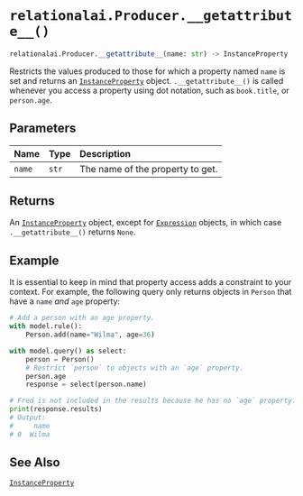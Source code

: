 # `relationalai.Producer.__getattribute__()`

```python
relationalai.Producer.__getattribute__(name: str) -> InstanceProperty | None
```

Restricts the values produced to those for which a property named `name` is set
and returns an [`InstanceProperty`](../InstanceProperty/README.md) object.
`.__getattribute__()` is called whenever you access a property using dot notation, such as `book.title`, or `person.age`.

## Parameters

| Name | Type | Description |
| :--- | :--- | :------ |
| `name` | `str` | The name of the property to get. |

## Returns

An [`InstanceProperty`](../InstanceProperty/README.md) object,
except for [`Expression`](../Expression.md) objects, in which case `.__getattribute__()` returns `None`.

## Example

It is essential to keep in mind that property access adds a constraint to your context.
For example, the following query only returns objects in `Person` that have a `name` _and_ `age` property:

```python
# Add a person with an age property.
with model.rule():
    Person.add(name="Wilma", age=36)

with model.query() as select:
    person = Person()
    # Restrict `person` to objects with an `age` property.
    person.age
    response = select(person.name)

# Fred is not included in the results because he has no `age` property.
print(response.results)
# Output:
#     name
# 0  Wilma
```

## See Also

[`InstanceProperty`](../InstanceProperty/README.md)
